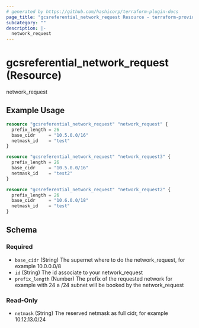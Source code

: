 ```yaml
---
# generated by https://github.com/hashicorp/terraform-plugin-docs
page_title: "gcsreferential_network_request Resource - terraform-provider-gcsreferential"
subcategory: ""
description: |-
  network_request
---
```


# gcsreferential_network_request (Resource)

network_request

## Example Usage

```terraform
resource "gcsreferential_network_request" "network_request" {
  prefix_length = 26
  base_cidr     = "10.5.0.0/16"
  netmask_id    = "test"
}

resource "gcsreferential_network_request" "network_request3" {
  prefix_length = 26
  base_cidr     = "10.5.0.0/16"
  netmask_id    = "test2"
}

resource "gcsreferential_network_request" "network_request2" {
  prefix_length = 26
  base_cidr     = "10.6.0.0/18"
  netmask_id    = "test"
}
```

<!-- schema generated by tfplugindocs -->
## Schema

### Required

- `base_cidr` (String) The supernet where to do the network_request, for example 10.0.0.0/8
- `id` (String) The id associate to your network_request
- `prefix_length` (Number) The prefix of the requested network for example with 24 a /24 subnet will be booked by the network_request

### Read-Only

- `netmask` (String) The reserved netmask as full cidr, for example 10.12.13.0/24


